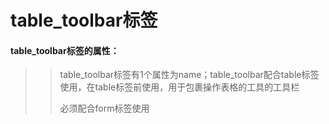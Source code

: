 # **table\_toolbar标签**

#### **table\_toolbar标签的属性：**

> > table\_toolbar标签有1个属性为name；table\_toolbar配合table标签使用，在table标签前使用，用于包裹操作表格的工具的工具栏
> >
> > 必须配合form标签使用



